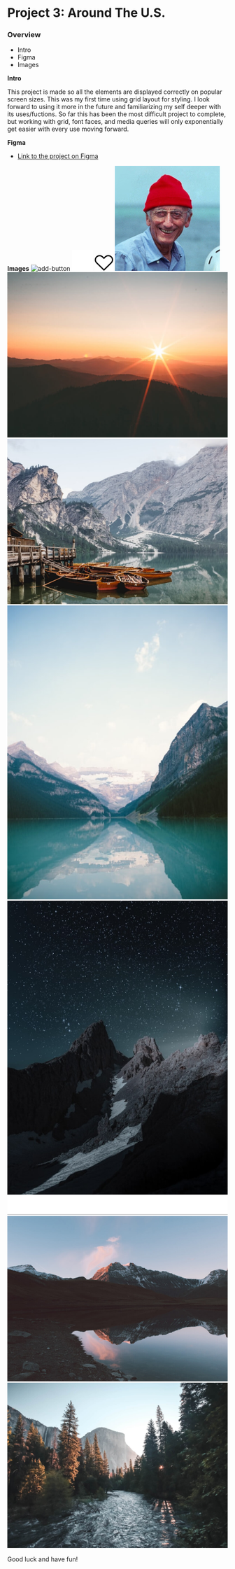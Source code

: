# Project 3: Around The U.S.

### Overview

- Intro
- Figma
- Images

**Intro**

This project is made so all the elements are displayed correctly on popular screen sizes. This was my first time using grid layout for styling. I look forward to using it more in the future and familiarizing my self deeper with its uses/fuctions. So far this has been the most difficult project to complete, but working with grid, font faces, and media queries will only exponentially get easier with every use moving forward.

**Figma**

- [Link to the project on Figma](https://www.figma.com/file/ii4xxsJ0ghevUOcssTlHZv/Sprint-3%3A-Around-the-US?node-id=0%3A1)

**Images**
![add-button](./images/add-button.svg)
![edit-button](./images/edit-button.svg)
![like-button](./images/like-button.svg)
![jacques-cousteau](./images/jacques-cousteau.jpg)
![bald-mountains](./images/bald-mountains.jpg)
![lago](./images/lago.jpg)
![lake-louise](./images/lake-louise.jpg)
![latemar](./images/latemar.jpg)
![aroundtheUSlogo](./images/logo.svg)
![vanoise](./images/vanoise.jpg)
![yosemite](./images/yosemite.jpg)

Good luck and have fun!
